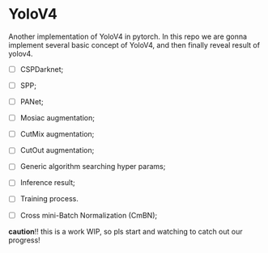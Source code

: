 # YoloV4

Another implementation of YoloV4 in pytorch. In this repo we are gonna implement several basic concept of YoloV4, and then finally reveal result of yolov4.



- [ ] CSPDarknet;
- [ ] SPP;
- [ ] PANet;
- [ ] Mosiac augmentation;
- [ ] CutMix augmentation;
- [ ] CutOut augmentation;
- [ ] Generic algorithm searching hyper params;
- [ ] Inference result;
- [ ] Training process.
- [ ] Cross mini-Batch Normalization (CmBN);


**caution**!! this is a work WIP, so pls start and watching to catch out our progress!

